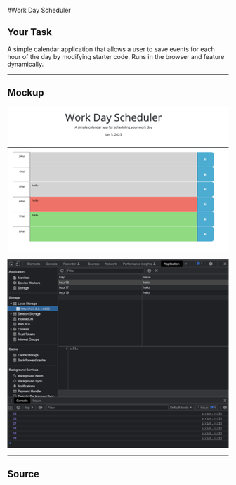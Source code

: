 #Work Day Scheduler

## Your Task

A simple calendar application that allows a user to save events for each hour of the day by modifying starter code. Runs in the browser and feature dynamically.

- - -

## Mockup
![Getting Started](./assets/Screen%20Shot%202023-01-05%20at%206.21.19%20PM.png)

![Image 2](./assets/Screen%20Shot%202023-01-05%20at%206.40.47%20PM.png)
- - -

## Source
